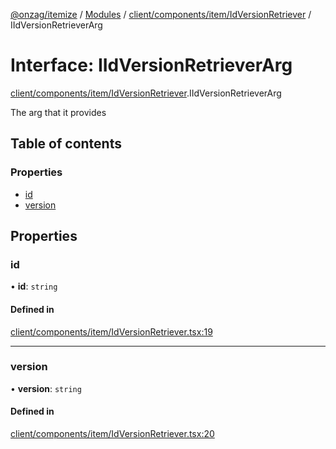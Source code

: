 [@onzag/itemize](../README.md) / [Modules](../modules.md) / [client/components/item/IdVersionRetriever](../modules/client_components_item_IdVersionRetriever.md) / IIdVersionRetrieverArg

# Interface: IIdVersionRetrieverArg

[client/components/item/IdVersionRetriever](../modules/client_components_item_IdVersionRetriever.md).IIdVersionRetrieverArg

The arg that it provides

## Table of contents

### Properties

- [id](client_components_item_IdVersionRetriever.IIdVersionRetrieverArg.md#id)
- [version](client_components_item_IdVersionRetriever.IIdVersionRetrieverArg.md#version)

## Properties

### id

• **id**: `string`

#### Defined in

[client/components/item/IdVersionRetriever.tsx:19](https://github.com/onzag/itemize/blob/5c2808d3/client/components/item/IdVersionRetriever.tsx#L19)

___

### version

• **version**: `string`

#### Defined in

[client/components/item/IdVersionRetriever.tsx:20](https://github.com/onzag/itemize/blob/5c2808d3/client/components/item/IdVersionRetriever.tsx#L20)
